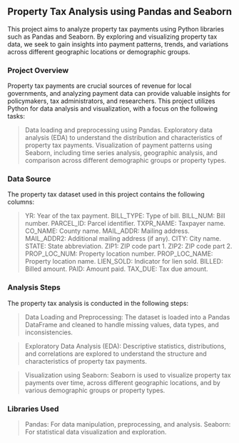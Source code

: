 ## Property Tax Analysis using Pandas and Seaborn
This project aims to analyze property tax payments using Python libraries such as Pandas and Seaborn. By exploring and visualizing property tax data, we seek to gain insights into payment patterns, trends, and variations across different geographic locations or demographic groups.

### Project Overview
Property tax payments are crucial sources of revenue for local governments, and analyzing payment data can provide valuable insights for policymakers, tax administrators, and researchers. This project utilizes Python for data analysis and visualization, with a focus on the following tasks:

> Data loading and preprocessing using Pandas.
> Exploratory data analysis (EDA) to understand the distribution and characteristics of property tax payments.
> Visualization of payment patterns using Seaborn, including time series analysis, geographic analysis, and comparison across different demographic groups or property types.

### Data Source
The property tax dataset used in this project contains the following columns:

> YR: Year of the tax payment.
> BILL_TYPE: Type of bill.
> BILL_NUM: Bill number.
> PARCEL_ID: Parcel identifier.
> TXPR_NAME: Taxpayer name.
> CO_NAME: County name.
> MAIL_ADDR: Mailing address.
> MAIL_ADDR2: Additional mailing address (if any).
> CITY: City name.
> STATE: State abbreviation.
> ZIP1: ZIP code part 1.
> ZIP2: ZIP code part 2.
> PROP_LOC_NUM: Property location number.
> PROP_LOC_NAME: Property location name.
> LIEN_SOLD: Indicator for lien sold.
> BILLED: Billed amount.
> PAID: Amount paid.
> TAX_DUE: Tax due amount.

### Analysis Steps
The property tax analysis is conducted in the following steps:

> Data Loading and Preprocessing: The dataset is loaded into a Pandas DataFrame and cleaned to handle missing values, data types, and inconsistencies.

> Exploratory Data Analysis (EDA): Descriptive statistics, distributions, and correlations are explored to understand the structure and characteristics of property tax payments.

> Visualization using Seaborn: Seaborn is used to visualize property tax payments over time, across different geographic locations, and by various demographic groups or property types.

### Libraries Used
> Pandas: For data manipulation, preprocessing, and analysis.
> Seaborn: For statistical data visualization and exploration.
